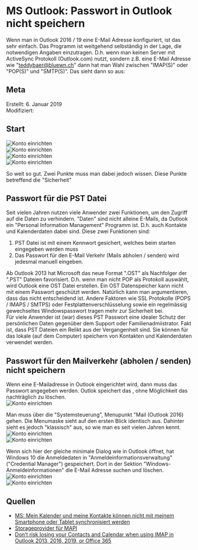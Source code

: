 # MS Outlook: Passwort in Outlook nicht speichern

Wenn man in Outlook 2016 / 19 eine E-Mail Adresse konfiguriert, ist das sehr einfach. Das Programm ist weitgehend selbständig in der Lage, die notwendigen Angaben einzutragen. D.h. wenn man keinen Server mit ActiveSync Protokoll (Outlook.com) nutzt, sondern z.B. eine E-Mail Adresse wie "teddybaer@bluewn.ch" dann hat man Wahl zwischen "IMAP(S)" oder "POP(S)" und "SMTP(S)". Das sieht dann so aus:  

## Meta

Erstellt:		6. Januar 2019  
Modifiziert:	 

## Start

![Konto einrichten](../images/msoutlook/neuesKonto11.png)  
![Konto einrichten](../images/msoutlook/neuesKonto6.png)  
![Konto einrichten](../images/msoutlook/neuesKonto12.png)  
![Konto einrichten](../images/msoutlook/neuesKonto13.png)  

So weit so gut. Zwei Punkte muss man dabei jedoch wissen. Diese Punkte betreffend die "Sicherheit"

## Passwort für die PST Datei

Seit vielen Jahren nutzen viele Anwender zwei Funktionen, um den Zugriff auf die Daten zu verhindern. "Daten" sind nicht alleine E-Mails, da Outlook ein "Personal Information Management" Programm ist. D.h. auch Kontakte und Kalenderdaten dabei sind. Diese zwei Funktionen sind:  

1. PST Datei ist mit einem Kennwort gesichert, welches beim starten eingegeben werden muss
2. Das Passwort für den E-Mail Verkehr (Mails abholen / senden) wird jedesmal manuell eingeben.  

Ab Outlook 2013 hat Microsoft das neue Format ".OST" als Nachfolger der ".PST" Dateien favorisiert. D.h. wenn man nicht POP als Protokoll auswählt, wird Outlook eine OST Datei erstellen. Ein OST Datenspeicher kann nicht mit einem Passwort geschützt werden. Natürlich kann man argumentieren, dass das nicht entscheidend ist. Andere Faktoren wie SSL Protokolle (POPS / IMAPS / SMTPS) oder Festplattenverschlüsselung sowie ein regelmässig gewechseltes Windowspasswort tragen mehr zur Sicherheit bei.  
Für viele Anwender ist (war) dieses PST Passwort eine idealer Schutz der persönlichen Daten gegenüber dem Support oder Familienadmiistrator. Fakt ist, dass PST Dateien ein Relikt aus der Vergangenheit sind. Sie können für das lokale (auf dem Computer) speichern von Kontakten und Kalenderdaten verwendet werden.  

## Passwort für den Mailverkehr (abholen / senden) nicht speichern

Wenn eine E-Mailadresse in Outlook eingerichtet wird, dann muss das Passwort angegeben werden. Outlok speichert das , ohne Möglichkeit das nachträglich zu löschen.  
![Konto einrichten](../images/msoutlook/neuesKonto14.png)  

Man muss über die "Systemsteuerung", Menupunkt "Mail (Outlook 2016) gehen. Die Menumaske sieht auf den ersten Blick identisch aus. Dahinter sieht es jedoch "klassisch" aus, so wie man es seit vielen Jahren kennt.  
![Konto einrichten](../images/msoutlook/neuesKonto15.png)  
![Konto einrichten](../images/msoutlook/neuesKonto16.png)  

Wenn sich hier der gleiche minimale Dialog wie in Outlook öffnet, hat Windows 10 die Anmeldedaten in "Anmeldeinformationsverwaltung" ("Credential Manager") gespeichert. Dort in der Sektion "Windows-Anmeldeinformationen" die E-Mail Adresse suchen und löschen.  
![Konto einrichten](../images/msoutlook/neuesKonto17.png)  
![Konto einrichten](../images/msoutlook/neuesKonto18.png)  

## Quellen

- [MS: Mein Kalender und meine Kontakte können nicht mit meinem Smartphone oder Tablet synchronisiert werden](https://support.office.com/de-de/article/mein-kalender-und-meine-kontakte-können-nicht-mit-meinem-smartphone-oder-tablet-synchronisiert-werden-8479d764-b9f5-4fff-ba88-edd7c265df9f
)
- [Storageprovider für MAPI](https://www.msxfaq.de/exchange/clients/storage.htm)
- [Don’t risk losing your Contacts and Calendar when using IMAP in Outlook 2013, 2016, 2019, or Office 365](https://www.msoutlook.info/question/do-not-risk-losing-your-contacts-and-calendar-when-using-imap)